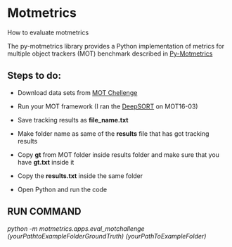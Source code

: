# Motmetrics
How to evaluate motmetrics

The py-motmetrics library provides a Python implementation of metrics for multiple object trackers (MOT) benchmark described in [Py-Motmetrics](https://github.com/cheind/py-motmetrics)

## Steps to do:

* Download data sets from [MOT Chellenge](https://motchallenge.net/)

* Run your MOT framework (I ran the [DeepSORT](https://github.com/nwojke/deep_sort) on MOT16-03)

* Save tracking results as **file_name.txt**

* Make folder name as same of the **results** file that has got tracking results 

* Copy **gt** from MOT folder inside results folder and make sure that you have **gt.txt** inside it  

* Copy the **results.txt** inside the same folder 

* Open Python and run the code

## RUN COMMAND

*python -m motmetrics.apps.eval_motchallenge (yourPathtoExampleFolderGroundTruth) (yourPathToExampleFolder)*



